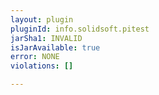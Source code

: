 ```yaml
---
layout: plugin
pluginId: info.solidsoft.pitest
jarSha1: INVALID
isJarAvailable: true
error: NONE
violations: []

---
```

